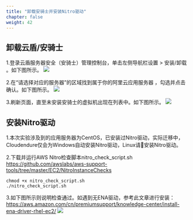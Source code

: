 ```yaml
---
title: "卸载安骑士并安装Nitro驱动"
chapter: false
weight: 42
---
```


## 卸载云盾/安骑士
1.登录云盾服务器安全（安骑士）管理控制台，单击左侧导航栏设置 > 安装/卸载 。如下图所示。
![](/images/SyncWithCloudEndure/uninstallcloudshield1.png)

2.在“请选择对应的服务器”的区域找到属于你的阿里云应用服务器 ，勾选并点击确认。如下图所示。
![](/images/SyncWithCloudEndure/uninstallcloudshield2.png)

3.刷新页面，直至未安装安骑士的虚拟机出现在列表中。如下图所示。
![](/images/SyncWithCloudEndure/uninstallcloudshield3.png)


## 安装Nitro驱动
1.本次实验涉及到的应用服务器为CentOS，已安装过Nitro驱动，实际迁移中，Cloudendure仅会为Windows自动安装Nitro驱动，Linux请安装Nitro驱动。

2.下载并运行AWS Nitro检查脚本nitro_check_script.sh
https://github.com/awslabs/aws-support-tools/tree/master/EC2/NitroInstanceChecks

    chmod +x nitro_check_script.sh
    ./nitro_check_script.sh

3.如下图所示则说明检查通过。如遇到无ENA驱动，参考此文章进行安装：
https://aws.amazon.com/cn/premiumsupport/knowledge-center/install-ena-driver-rhel-ec2/
![](/images/SyncWithCloudEndure/checknitro.png)
